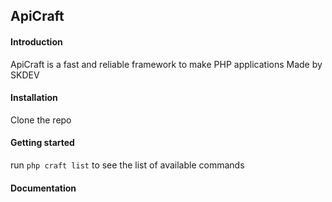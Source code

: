 ## ApiCraft

#### Introduction ####
ApiCraft is a fast and reliable framework to make PHP applications Made by SKDEV
#### Installation ####
Clone the repo
#### Getting started ####
run `php craft list` to see the list of available commands
#### Documentation ####
